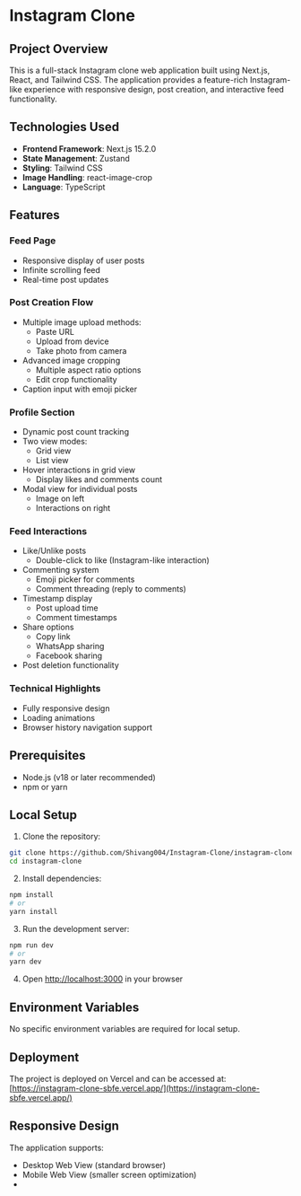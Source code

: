 # Instagram Clone

## Project Overview

This is a full-stack Instagram clone web application built using Next.js, React, and Tailwind CSS. The application provides a feature-rich Instagram-like experience with responsive design, post creation, and interactive feed functionality.

## Technologies Used

- **Frontend Framework**: Next.js 15.2.0
- **State Management**: Zustand
- **Styling**: Tailwind CSS
- **Image Handling**: react-image-crop
- **Language**: TypeScript

## Features

### Feed Page
- Responsive display of user posts
- Infinite scrolling feed
- Real-time post updates

### Post Creation Flow
- Multiple image upload methods:
  - Paste URL
  - Upload from device
  - Take photo from camera
- Advanced image cropping
  - Multiple aspect ratio options
  - Edit crop functionality
- Caption input with emoji picker

### Profile Section
- Dynamic post count tracking
- Two view modes:
  - Grid view
  - List view
- Hover interactions in grid view
  - Display likes and comments count
- Modal view for individual posts
  - Image on left
  - Interactions on right

### Feed Interactions
- Like/Unlike posts
  - Double-click to like (Instagram-like interaction)
- Commenting system
  - Emoji picker for comments
  - Comment threading (reply to comments)
- Timestamp display
  - Post upload time
  - Comment timestamps
- Share options
  - Copy link
  - WhatsApp sharing
  - Facebook sharing
- Post deletion functionality

### Technical Highlights
- Fully responsive design
- Loading animations
- Browser history navigation support

## Prerequisites

- Node.js (v18 or later recommended)
- npm or yarn

## Local Setup

1. Clone the repository:
```bash
git clone https://github.com/Shivang004/Instagram-Clone/instagram-clone.git
cd instagram-clone
```

2. Install dependencies:
```bash
npm install
# or
yarn install
```

3. Run the development server:
```bash
npm run dev
# or
yarn dev
```

4. Open [http://localhost:3000](http://localhost:3000) in your browser

## Environment Variables

No specific environment variables are required for local setup.

## Deployment

The project is deployed on Vercel and can be accessed at: [https://instagram-clone-sbfe.vercel.app/](https://instagram-clone-sbfe.vercel.app/)

## Responsive Design

The application supports:
- Desktop Web View (standard browser)
- Mobile Web View (smaller screen optimization)
- 
